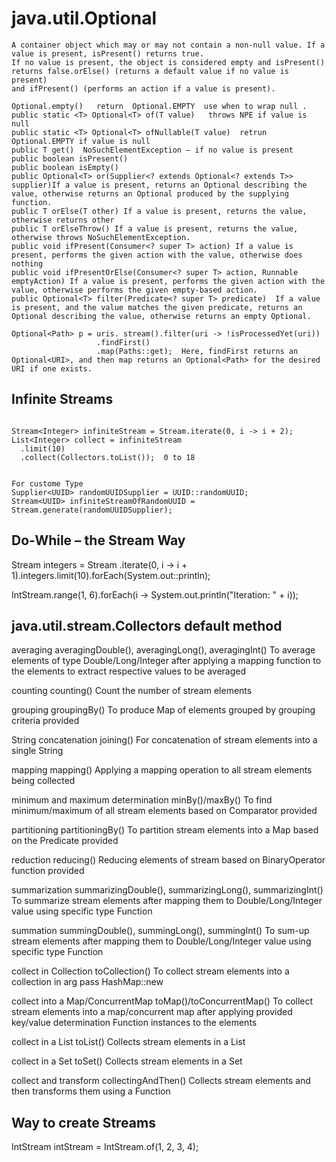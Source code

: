 # java.util.Optional
```
A container object which may or may not contain a non-null value. If a value is present, isPresent() returns true. 
If no value is present, the object is considered empty and isPresent() returns false.orElse() (returns a default value if no value is present)
and ifPresent() (performs an action if a value is present).

Optional.empty()   return  Optional.EMPTY  use when to wrap null .
public static <T> Optional<T> of(T value)   throws NPE if value is null
public static <T> Optional<T> ofNullable(T value)  retrun Optional.EMPTY if value is null
public T get()  NoSuchElementException – if no value is present
public boolean isPresent()
public boolean isEmpty()
public Optional<T> or(Supplier<? extends Optional<? extends T>> supplier)If a value is present, returns an Optional describing the value, otherwise returns an Optional produced by the supplying function.
public T orElse(T other) If a value is present, returns the value, otherwise returns other
public T orElseThrow() If a value is present, returns the value, otherwise throws NoSuchElementException.
public void ifPresent(Consumer<? super T> action) If a value is present, performs the given action with the value, otherwise does nothing
public void ifPresentOrElse(Consumer<? super T> action, Runnable emptyAction) If a value is present, performs the given action with the value, otherwise performs the given empty-based action.
public Optional<T> filter(Predicate<? super T> predicate)  If a value is present, and the value matches the given predicate, returns an Optional describing the value, otherwise returns an empty Optional.

Optional<Path> p = uris. stream().filter(uri -> !isProcessedYet(uri))
                   .findFirst()                   
                   .map(Paths::get);  Here, findFirst returns an Optional<URI>, and then map returns an Optional<Path> for the desired URI if one exists.

```

##  Infinite Streams 

```

Stream<Integer> infiniteStream = Stream.iterate(0, i -> i + 2);
List<Integer> collect = infiniteStream
  .limit(10)
  .collect(Collectors.toList());  0 to 18


For custome Type
Supplier<UUID> randomUUIDSupplier = UUID::randomUUID;
Stream<UUID> infiniteStreamOfRandomUUID = Stream.generate(randomUUIDSupplier);

```
## Do-While – the Stream Way
  Stream<Integer> integers = Stream
   .iterate(0, i -> i + 1).integers.limit(10).forEach(System.out::println);

  IntStream.range(1, 6).forEach(i -> System.out.println("Iteration: " + i));

##  java.util.stream.Collectors  default method 



averaging	              averagingDouble(), averagingLong(), averagingInt()	To average elements of type Double/Long/Integer after applying a mapping function to the elements to 
                        extract respective values to be averaged
                                  
counting	              counting()	Count the number of stream elements

grouping	              groupingBy()	To produce Map of elements grouped by grouping criteria provided

String concatenation	  joining()	For concatenation of stream elements into a single String

mapping	mapping()	      Applying a mapping operation to all stream elements being collected

minimum and maximum     determination	minBy()/maxBy()	   To find minimum/maximum of all stream elements based on Comparator provided

partitioning	          partitioningBy()	To partition stream elements into a Map based on the Predicate provided

reduction	              reducing()	Reducing elements of stream based on BinaryOperator function provided

summarization	          summarizingDouble(), summarizingLong(), summarizingInt()	To summarize stream elements after mapping them to Double/Long/Integer value
                        using specific type Function
                      
summation	              summingDouble(), summingLong(), summingInt()	To sum-up stream elements after mapping them to Double/Long/Integer value using specific type Function
                        
collect in Collection	  toCollection()	To collect stream elements into a collection in arg pass HashMap::new 
                      
collect                 into a Map/ConcurrentMap	toMap()/toConcurrentMap()	  To collect stream elements into a map/concurrent map after applying provided key/value determination 
                        Function instances to the elements
                      
collect in a List	      toList()	Collects stream elements in a List

collect in a Set	      toSet()	Collects stream elements in a Set

collect and transform	  collectingAndThen()	Collects stream elements and then transforms them using a Function


## Way to create  Streams 

IntStream  intStream = IntStream.of(1, 2, 3, 4);


